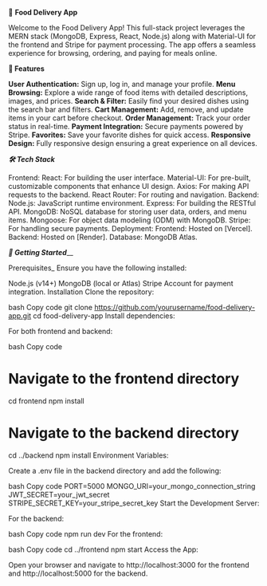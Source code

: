 🍕 **Food Delivery App**

Welcome to the Food Delivery App! 
This full-stack project leverages the MERN stack (MongoDB, Express, React, Node.js) along with Material-UI for the frontend and Stripe for payment processing. 
The app offers a seamless experience for browsing, ordering, and paying for meals online.

**📌 Features**

**User Authentication:** Sign up, log in, and manage your profile.
**Menu Browsing:** Explore a wide range of food items with detailed descriptions, images, and prices.
**Search & Filter:** Easily find your desired dishes using the search bar and filters.
**Cart Management:** Add, remove, and update items in your cart before checkout.
**Order Management:** Track your order status in real-time.
**Payment Integration:** Secure payments powered by Stripe.
**Favorites:** Save your favorite dishes for quick access.
**Responsive Design:** Fully responsive design ensuring a great experience on all devices.

**_🛠️ Tech Stack_**

Frontend:
React: For building the user interface.
Material-UI: For pre-built, customizable components that enhance UI design.
Axios: For making API requests to the backend.
React Router: For routing and navigation.
Backend:
Node.js: JavaScript runtime environment.
Express: For building the RESTful API.
MongoDB: NoSQL database for storing user data, orders, and menu items.
Mongoose: For object data modeling (ODM) with MongoDB.
Stripe: For handling secure payments.
Deployment:
Frontend: Hosted on [Vercel].
Backend: Hosted on [Render].
Database: MongoDB Atlas.


_**🚀 Getting Started**___

Prerequisites_
Ensure you have the following installed:

Node.js (v14+)
MongoDB (local or Atlas)
Stripe Account for payment integration.
Installation
Clone the repository:

bash
Copy code
git clone https://github.com/yourusername/food-delivery-app.git
cd food-delivery-app
Install dependencies:

For both frontend and backend:

bash
Copy code
# Navigate to the frontend directory
cd frontend
npm install

# Navigate to the backend directory
cd ../backend
npm install
Environment Variables:

Create a .env file in the backend directory and add the following:

bash
Copy code
PORT=5000
MONGO_URI=your_mongo_connection_string
JWT_SECRET=your_jwt_secret
STRIPE_SECRET_KEY=your_stripe_secret_key
Start the Development Server:

For the backend:

bash
Copy code
npm run dev
For the frontend:

bash
Copy code
cd ../frontend
npm start
Access the App:

Open your browser and navigate to http://localhost:3000 for the frontend and http://localhost:5000 for the backend.
